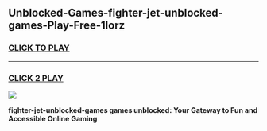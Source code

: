 
## Unblocked-Games-fighter-jet-unblocked-games-Play-Free-1lorz
<h3>
<a href="https://premium76.site?title=fighter-jet-unblocked-games&ref=22A">CLICK TO PLAY</a></h3>
<hr>

<h3>
<a href="https://premium76.site?title=fighter-jet-unblocked-games&ref=22A">CLICK 2 PLAY</a>
  
</h3>

<a href="https://premium76.site?title=fighter-jet-unblocked-games&ref=22A"><img src="https://clearcache.store/games.png"></a>


**fighter-jet-unblocked-games games unblocked: Your Gateway to Fun and Accessible Online Gaming**
